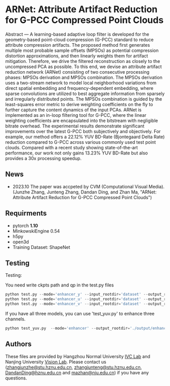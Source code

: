 # ARNet: Attribute Artifact Reduction for G-PCC Compressed Point Clouds


Abstract —   A learning-based adaptive loop filter is developed for the geometry-based point-cloud compression (G-PCC) standard to reduce attribute compression artifacts. The proposed method first generates multiple most probable sample offsets (MPSOs) as potential compression distortion approximations, and then linearly weights them for artifact mitigation. Therefore, we drive the filtered reconstruction as closely to the uncompressed PCA as possible. To this end, we devise an attribute artifact reduction network (ARNet) consisting of two consecutive processing phases: MPSOs derivation and MPSOs combination. The MPSOs derivation uses a two-stream network to model local neighborhood variations from direct spatial embedding and frequency-dependent embedding, where sparse convolutions are utilized to best aggregate information from sparsely and irregularly distributed points. The MPSOs combination is guided by the least-squares error metric to derive weighting coefficients on the fly to further capture the content dynamics of the input PCAs. ARNet is implemented as an in-loop filtering tool for G-PCC, where the linear weighting coefficients are encapsulated into the bitstream with negligible bitrate overhead. The experimental results demonstrate significant improvements over the latest G-PCC both subjectively and objectively. For example, our method offers a 22.12% YUV BD-Rate (Bjontegaard Delta Rate) reduction compared to G-PCC across various commonly used test point clouds. Compared with a recent study showing state-of-the-art performance, our work not only gains 13.23% YUV BD-Rate but also provides a 30x processing speedup.

## News

- 2023.10 The paper was accpeted by CVM (Computational Visual Media). (Junzhe Zhang, Junteng Zhang, Dandan Ding, and Zhan Ma, "ARNet: Attribute Artifact Reduction for G-PCC Compressed Point Clouds")



## Requirments

- pytorch **1.10**
- MinkowskiEngine 0.54
- h5py
- open3d
- Training Dataset: ShapeNet 



## Testing

Testing:

You need write ckpts path and qp in the test.py files

```python
python test.py --mode='enhancer_y' --input_rootdir='dataset' --output_rootdir='output/enhancer_y/'
python test.py --mode='enhancer_u' --input_rootdir='dataset' --output_rootdir='output/enhancer_u/'
python test.py --mode='enhancer_v' --input_rootdir='dataset' --output_rootdir='output/enhancer_v/'
```

If you have all three models, you can use 'test_yuv.py' to enhance three channels.

```python
python test_yuv.py  --mode='enhancer' --output_rootdir='./output/enhancer/'
```

## Authors

These files are provided by Hangzhou Normal University [IVC Lab](https://github.com/3dpcc/3DPCC) and Nanjing University [Vision Lab](https://vision.nju.edu.cn/).  Please contact us (zhangjunzhe@stu.hznu.edu.cn, zhangjunteng@stu.hznu.edu.cn, DandanDing@hznu.edu.cn and mazhan@nju.edu.cn) if you have any questions.
